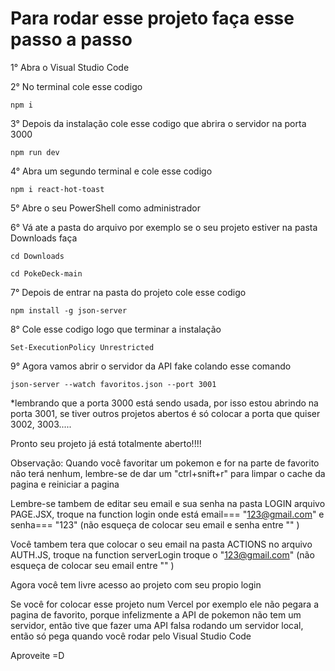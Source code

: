 # Para rodar esse projeto faça esse passo a passo

1° Abra o Visual Studio Code

2° No terminal cole esse codigo 
```
npm i
```

3° Depois da instalação cole esse codigo que abrira o servidor na porta 3000 
```
npm run dev
```
4° Abra um segundo terminal e cole esse codigo 
```
npm i react-hot-toast
```
5° Abre o seu PowerShell como administrador

6° Vá ate a pasta do arquivo por exemplo se o seu projeto estiver na pasta Downloads faça 
```
cd Downloads

cd PokeDeck-main
```
7° Depois de entrar na pasta do projeto cole esse codigo 
```
npm install -g json-server
```
8° Cole esse codigo logo que terminar a instalação 
```
Set-ExecutionPolicy Unrestricted
```
9° Agora vamos abrir o servidor da API fake colando esse comando 
```
json-server --watch favoritos.json --port 3001
```
*lembrando que a porta 3000 está sendo usada, por isso estou abrindo na porta 3001, se tiver outros projetos abertos é só colocar a porta que quiser 3002, 3003.....

Pronto seu projeto já está totalmente aberto!!!!

Observação: Quando você favoritar um pokemon e for na parte de favorito não terá nenhum, lembre-se de dar um "ctrl+snift+r" para limpar o cache da pagina e reiniciar a pagina

Lembre-se tambem de editar seu email e sua senha na pasta LOGIN arquivo PAGE.JSX, troque na function login onde está email=== "123@gmail.com" e senha=== "123" (não esqueça de colocar seu email e senha entre "" )

Você tambem tera que colocar o seu email na pasta ACTIONS no arquivo AUTH.JS, troque na function serverLogin troque o "123@gmail.com" (não esqueça de colocar seu email entre "" )

Agora você tem livre acesso ao projeto com seu propio login

Se você for colocar esse projeto num Vercel por exemplo ele não pegara a pagina de favorito, porque infelizmente a API de pokemon não tem um servidor, então tive que fazer uma API falsa rodando um servidor local, então só pega quando você rodar pelo Visual Studio Code

Aproveite =D
